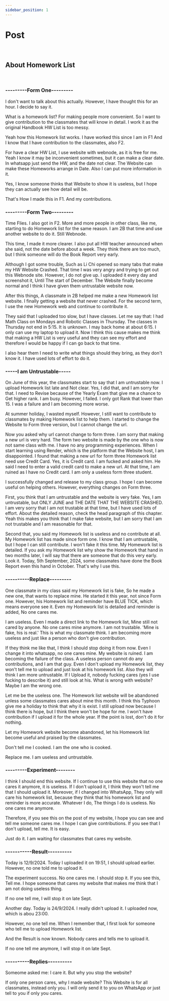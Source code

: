 ```yaml
---
sidebar_position: 1
---
```


# Post
<br/>
<h2>About Homework List</h2>
<br/>
<h3>---------Form One---------</h3>
I don't want to talk about this actually. However, I have thought this for an hour. I decide to say it.

What is a homework list? For making people more convenient. So I want to give contribution to the classmates that will know in detail. I work it as the original Handbook HW List is too messy.

Yeah how this Homework list works. I have worked this since I am in F1 And I know that I have contribution to the classmates, also F2.

For have a clear HW List, I use website with webnode, as it is free for me. Yeah I know it may be inconvenient sometimes, but it can make a clear date. In whatsapp just send the HW, and the date not clear. The Website can make these Homeworks arrange in Date. Also I can put more information in it. 

Yes, I know someone thinks that Website to show it is useless, but I hope they can actually see how detail will be.

That's How I made this in F1. And my contributions.
<br/>
<h3>---------Form Two---------</h3>
Time Flies. I also got in F2. More and more people in other class, like me, starting to do Homework list for the same reason. I am 2B that time and use another website to do it. Still Webnode.

This time, I made it more clearer. I also put all HW teacher announced when she said, not the date before about a week. They think there are too much, but I think someone will do the Book Report very early.

Although I got some trouble, Such as Li Chi opened so many tabs that make my HW Website Crashed. That time I was very angry and trying to get out this Webnode site. However, I do not give up. I uploaded it every day and screenshot it, Until The start of December. The Website finally become normal and I think I have given them untrustable website now.

After this things, A classmate in 2B helped me make a new Homework list website. I finally getting a website that never crashed. For the second term, I use the new Homework web and continue to contribute it. 

They said that I uploaded too slow, but I have classes. Let me say that: I had Math Class on Mondays and Robotic Classes in Thursday. The classes in Thursday not end in 5:15. It is unknown. I may back home at about 6:15. I only can use my laptop to upload it. Now I think this cause makes me think that making a HW List is very useful and they can see my effort and therefore I would be happy if I can go back to that time. 

I also hear them I need to write what things should they bring, as they don't know it. I have used lots of effort to do it.
<br/>
<h3>-----I am Untrustable-----</h3>
On June of this year, the classmates start to say that I am untrustable now. I upload Homework list late and Not clear. Yes, I did that, and I am sorry for that. I need to Revise because of the Yearly Exam that give me a chance to Get higher rank. I am busy. However, I failed. I only got Rank that lower than 15. I was a failure and I am becoming more worse. 

At summer holiday, I wasted myself. However, I still want to contribute to classmates by making Homework list to help them. I started to change the Website to Form three version, but I cannot change the url. 

Now you asked why url cannot change to form three. I am sorry that making a new url is very hard. The form two website is made by the one who is now not same class with me. I have no any programming experiences. When I start learning using Render, which is the platform that the Website host, I am disappointed. I found that making a new url for form three Homework list need use Credit Card. Yes, it is Credit card. I am fucked and asked him. He said I need to enter a valid credit card to make a new url. At that time, I am ruined as I have no Credit card. I am only a useless form three student.

I successfully changed and release to my class group. I hope I can become useful on helping others. However, everything changes on Form three.

First, you think that I am untrustable and the website is very fake. Yes, I am untrustable, but ONLY JUNE and THE DATE THAT THE WEBSITE CRASHED. I am very sorry that I am not trustable at that time, but I have used lots of effort. About the detailed reason, check the head paragraph of this chapter. Yeah this makes you think that I make fake website, but I am sorry that I am not trustable and I am reasonable for that.

Second that, you said my Homework list is useless and no contribute at all. My Homework list has made since form one. I know that I am untrustable, but I hope I can still contribute. I won't fake it this time. My Homework list is detailed. If you ask my Homework list why show the Homework that hand in two months later, I will say that there are someone that do this very early. Look it. Today, 5th September, 2024, some classmates have done the Book Report even this hand in October. That's why I use this. 
<br/>
<h3>----------Replace---------</h3>
One classmate in my class said my Homework list is fake, So he made a new one, that wants to replace mine. He started it this year, not since Form one. However, his Homework list and reminder have BLUE TICK, which means everyone see it. Even my Homework list is detailed and reminder is added, No one cares me.

I am useless. Even I made a direct link to the Homework list, Mine still not cared by anyone. No one cares mine anymore. I am not trustable. 'Mine is fake, his is real.' This is what my classmate think. I am becoming more useless and just like a person who don't give contribution. 

If they think me like that, I think I should stop doing it from now. Even I change it into whatsapp, no one cares mine. My website is ruined. I am becoming the failure of the class. A useless person cannot do any contributions, and I am that guy. Even I don't upload my Homework list, they won't tell me to upload and just look at his homework list. Also they will think I am more untrustable. If I Upload it, nobody fucking cares (yes I use fucking to describe it) and still look at his. What is wrong with website? Maybe I am the wrong one.

Let me be the useless one. The Homework list website will be abandoned unless some classmates cares about mine this month. I think this Typhoon give me a holiday to think that why it is exist. I still upload now because I think there is hope, but I think there won't be hope for me. I won't have contribution if I upload it for the whole year. If the point is lost, don't do it for nothing.

Let my Homework website become abandoned, let his Homework list become useful and praised by the classmates.

Don't tell me I cooked. I am the one who is cooked. 

Replace me. I am useless and untrustable.
<br/>
<h3>---------Experiment--------</h3>
I think I should end this website. If I continue to use this website that no one cares it anymore, it is useless. If I don't upload it, I think they won't tell me that I should upload it. Moreover, if I changed into WhatsApp, They only will care his homework list, because they think that his homework list and reminder is more accurate. Whatever I do, The things I do is useless. No one cares me anymore.

Therefore, if you see this on the post of my website, I hope you can see and tell me someone cares me. I hope I can give contributions. If you see that I don't upload, tell me. It is easy.

Just do it. I am waiting for classmates that cares my website.
<br/>
<h3>-----------Result----------</h3>
Today is 12/9/2024. Today I uploaded it on 19:51, I should upload earlier. However, no one told me to upload it.

The experiment success. No one cares me. I should stop it. If you see this, Tell me. I hope someone that cares my website that makes me think that I am not doing useless thing.

If no one tell me, I will stop it on late Sept.

Another day. Today is 24/9/2024. I really didn't upload it. I uploaded now, which is abou 23:00.

However, no one tell me. When I remember that, I first look for someone who tell me to upload Homework list. 

And the Result is now known. Nobody cares and tells me to upload it.

If no one tell me anymore, I will stop it on late Sept.

<h3>----------Replies----------</h3> 
Someome asked me: I care it. But why you stop the website?

If only one person cares, why I made website? This Website is for all classmates, instead only you.
I will only send it to you on WhatsApp or just tell to you if only you cares. 

